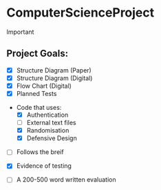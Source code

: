 # ComputerScienceProject

> [!IMPORTANT]
> 
> ## Project Goals:
- [x] Structure Diagram (Paper)
- [x] Structure Diagram (Digital)
- [x]	Flow Chart (Digital)
- [x] Planned Tests
- Code that uses:
  - [x] Authentication
  - [ ] External text files
  - [x] Randomisation
  - [x] Defensive Design
 - [ ] Follows the breif
- [x] Evidence of testing
- [ ] A 200-500 word written evaluation



